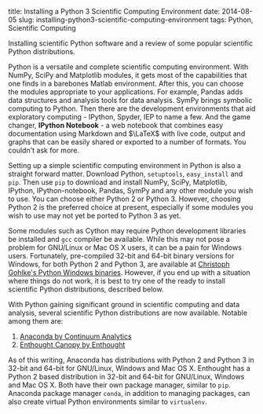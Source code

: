 title: Installing a Python 3 Scientific Computing Environment
date: 2014-08-05
slug: installing-python3-scientific-computing-environment
tags: Python, Scientific Computing

Installing scientific Python software and a review of some popular scientific Python distributions.<!-- PELICAN_END_SUMMARY -->

Python is a versatile and complete scientific computing environment. With NumPy, SciPy and Matplotlib modules, it gets most of the capabilities that one finds in a barebones Matlab environment. After this, you can choose the modules appropriate to your applications. For example, Pandas adds data structures and analysis tools for data analysis. SymPy brings symbolic computing to Python. Then there are the development environments that aid exploratory computing - IPython, Spyder, IEP to name a few. And the game changer, **IPython Notebook** - a web notebook that combines easy documentation using Markdown and $\LaTeX$ with live code, output and graphs that can be easily shared or exported to a number of formats. You couldn't ask for more.

Setting up a simple scientific computing environment in Python is also a straight forward matter. Download Python, `setuptools`, `easy_install` and `pip`. Then use `pip` to download and install NumPy, SciPy, Matplotlib, IPython, IPython-notebook, Pandas, SymPy and any other module you wish to use. You can choose either Python 2 or Python 3. However, choosing Python 2 is the preferred choice at present, especially if some modules you wish to use may not yet be ported to Python 3 as yet.

Some modules such as Cython may require Python development libraries be installed and `gcc` compiler be available. While this may not pose a problem for GNU/Linux or Mac OS X users, it can be a pain for Windows users. Fortunately, pre-compiled 32-bit and 64-bit binary versions for Windows, for both Python 2 and Python 3, are available at [Christoph Gohlke's Python Windows binaries](http://www.lfd.uci.edu/~gohlke/pythonlibs/). However, if you end up with a situation where things do not work, it is best to try one of the ready to install scientific Python distributions, described below.

With Python gaining significant ground in scientific computing and data analysis, several scientific Python distributions are now available. Notable among them are:

1. [Anaconda by Continuum Analytics](http://store.continuum.io/cshop/anaconda)
2. [Enthought Canopy by Enthought](https://www.enthought.com/products/canopy/)

As of this writing, Anaconda has distributions with Python 2 and Python 3 in 32-bit and 64-bit for GNU/Linux, Windows and Mac OS X. Enthought has a Python 2 based distribution in 32-bit and 64-bit for GNU/Linux, Windows and Mac OS X. Both have their own package manager, similar to `pip`. Anaconda package manager `conda`, in addition to managing packages, can also create virtual Python environments similar to `virtualenv`.
